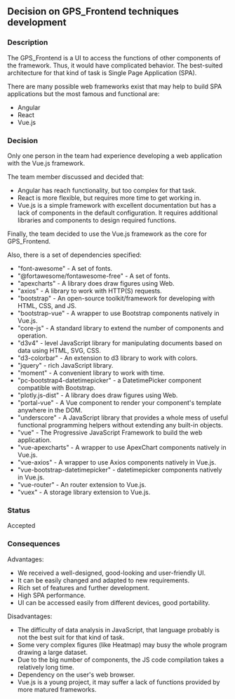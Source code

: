 ## Decision on GPS_Frontend techniques development

### Description

The GPS_Frontend is a UI to access the functions of other components of the framework. Thus, it would have complicated behavior. The best-suited architecture for that kind of task is Single Page Application (SPA).

There are many possible web frameworks exist that may help to build SPA applications but the most famous and functional are:

- Angular
- React
- Vue.js

### Decision

Only one person in the team had experience developing a web application with the Vue.js framework.

The team member discussed and decided that:

- Angular has reach functionality, but too complex for that task.
- React is more flexible, but requires more time to get working in.
- Vue.js is a simple framework with excellent documentation but has a lack of components in the default configuration. It requires additional libraries and components to design required functions.

Finally, the team decided to use the Vue.js framework as the core for GPS_Frontend.

Also, there is a set of dependencies specified:

- "font-awesome" - A set of fonts.
- "@fortawesome/fontawesome-free" -  A set of fonts.
- "apexcharts" -  A library does draw figures using Web.
- "axios" -  A library to work with HTTP(S) requests.
- "bootstrap" -   An open-source toolkit/framework for developing with HTML, CSS, and JS.
- "bootstrap-vue" -  A wrapper to use Bootstrap components natively in Vue.js.
- "core-js" - A standard library to extend the number of components and operation.
- "d3v4" - level JavaScript library for manipulating documents based on data using HTML, SVG, CSS.
- "d3-colorbar" -  An extension to d3 library to work with colors.
- "jquery" - rich JavaScript library.
- "moment" -  A convenient library to work with time.
- "pc-bootstrap4-datetimepicker" -  a DatetimePicker component compatible with Bootstrap.
- "plotly.js-dist" -   A library does draw figures using Web.
- "portal-vue" -  A Vue component to render your component's template anywhere in the DOM.
- "underscore" - A JavaScript library that provides a whole mess of useful functional programming helpers without extending any built-in objects.
- "vue" -  The Progressive JavaScript Framework to build the web application.
- "vue-apexcharts" -  A wrapper to use ApexChart components natively in Vue.js.
- "vue-axios" -  A wrapper to use Axios components natively in Vue.js.
- "vue-bootstrap-datetimepicker" - datetimepicker components natively in Vue.js.
- "vue-router" -  An router extension to Vue.js.
- "vuex" -  A storage library extension to Vue.js.

### Status

Accepted

### Consequences

Advantages:

- We received a well-designed, good-looking and user-friendly UI.
- It can be easily changed and adapted to new requirements.
- Rich set of features and further development.
- High SPA performance.
- UI can be accessed easily from different devices, good portability.

Disadvantages:

- The difficulty of data analysis in JavaScript, that language probably is not the best suit for that kind of task.
- Some very complex figures (like Heatmap) may busy the whole program drawing a large dataset.
- Due to the big number of components, the JS code compilation takes a relatively long time.
- Dependency on the user's web browser.
- Vue.js is a young project, it may suffer a lack of functions provided by more matured frameworks.
